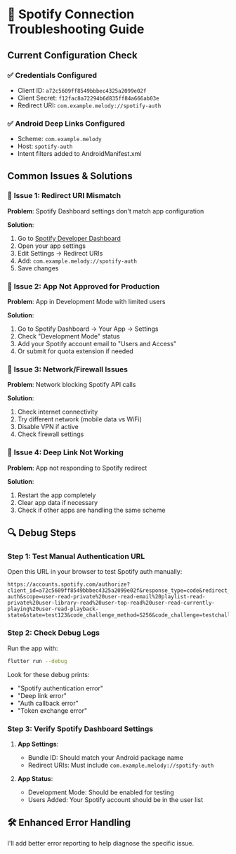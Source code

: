 # 🐛 Spotify Connection Troubleshooting Guide

## Current Configuration Check

### ✅ **Credentials Configured**
- Client ID: `a72c5609ff8549bbbec4325a2099e02f`
- Client Secret: `f12fac8a72294b6d835ff84a666ab03e`
- Redirect URI: `com.example.melody://spotify-auth`

### ✅ **Android Deep Links Configured**
- Scheme: `com.example.melody`
- Host: `spotify-auth`
- Intent filters added to AndroidManifest.xml

## Common Issues & Solutions

### 🔧 **Issue 1: Redirect URI Mismatch**
**Problem**: Spotify Dashboard settings don't match app configuration

**Solution**: 
1. Go to [Spotify Developer Dashboard](https://developer.spotify.com/dashboard)
2. Open your app settings
3. Edit Settings → Redirect URIs
4. Add: `com.example.melody://spotify-auth`
5. Save changes

### 🔧 **Issue 2: App Not Approved for Production**
**Problem**: App in Development Mode with limited users

**Solution**:
1. Go to Spotify Dashboard → Your App → Settings
2. Check "Development Mode" status
3. Add your Spotify account email to "Users and Access"
4. Or submit for quota extension if needed

### 🔧 **Issue 3: Network/Firewall Issues**
**Problem**: Network blocking Spotify API calls

**Solution**:
1. Check internet connectivity
2. Try different network (mobile data vs WiFi)
3. Disable VPN if active
4. Check firewall settings

### 🔧 **Issue 4: Deep Link Not Working**
**Problem**: App not responding to Spotify redirect

**Solution**:
1. Restart the app completely
2. Clear app data if necessary
3. Check if other apps are handling the same scheme

## 🔍 **Debug Steps**

### Step 1: Test Manual Authentication URL
Open this URL in your browser to test Spotify auth manually:
```
https://accounts.spotify.com/authorize?client_id=a72c5609ff8549bbbec4325a2099e02f&response_type=code&redirect_uri=com.example.melody%3A%2F%2Fspotify-auth&scope=user-read-private%20user-read-email%20playlist-read-private%20user-library-read%20user-top-read%20user-read-currently-playing%20user-read-playback-state&state=test123&code_challenge_method=S256&code_challenge=testchallenge&show_dialog=true
```

### Step 2: Check Debug Logs
Run the app with:
```bash
flutter run --debug
```
Look for these debug prints:
- "Spotify authentication error"
- "Deep link error"
- "Auth callback error"
- "Token exchange error"

### Step 3: Verify Spotify Dashboard Settings
1. **App Settings**:
   - Bundle ID: Should match your Android package name
   - Redirect URIs: Must include `com.example.melody://spotify-auth`
   
2. **App Status**:
   - Development Mode: Should be enabled for testing
   - Users Added: Your Spotify account should be in the user list

## 🛠️ **Enhanced Error Handling**

I'll add better error reporting to help diagnose the specific issue.
